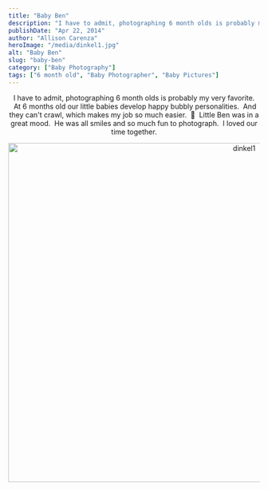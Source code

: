 ```yaml
---
title: "Baby Ben"
description: "I have to admit, photographing 6 month olds is probably my very favorite.  At 6 months old our little babies "
publishDate: "Apr 22, 2014"
author: "Allison Carenza"
heroImage: "/media/dinkel1.jpg"
alt: "Baby Ben"
slug: "baby-ben"
category: ["Baby Photography"]
tags: ["6 month old", "Baby Photographer", "Baby Pictures"]
---
```


<p style="text-align: center;">I have to admit, photographing 6 month olds is probably my very favorite.  At 6 months old our little babies develop happy bubbly personalities.  And they can&apos;t crawl, which makes my job so much easier.  🙂  Little Ben was in a great mood.  He was all smiles and so much fun to photograph.  I loved our time together.</p>
<p style="text-align: center;"><img class="aligncenter size-full wp-image-5033" alt="dinkel1" src="/media/dinkel1.jpg" width="930" height="680"   /></p>
